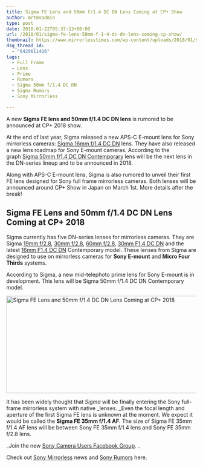 ```yaml
---
title: Sigma FE Lens and 50mm f/1.4 DC DN Lens Coming at CP+ Show
author: mrtmsadmin
type: post
date: 2018-01-22T05:37:13+00:00
url: /2018/01/sigma-fe-lens-50mm-f-1-4-dc-dn-lens-coming-cp-show/
thumbnail: https://www.mirrorlesstimes.com/wp-content/uploads/2018/01/sigma-fe-af-35mm-lens.jpg
dsq_thread_id:
  - "6429611416"
tags:
  - Full Frame
  - Lens
  - Prime
  - Rumors
  - Sigma 50mm f/1.4 DC DN
  - Sigma Rumors
  - Sony Mirrorless

---
```

A new **Sigma FE lens and 50mm f/1.4 DC DN lens** is rumored to be announced at CP+ 2018 show.

At the end of last year, Sigma released a new APS-C E-mount lens for Sony mirrorless cameras: [Sigma 16mm f/1.4 DC DN][1] lens. They have also released a new lens roadmap for Sony E-mount cameras. According to the graph [Sigma 50mm f/1.4 DC DN Contemporary][2] lens will be the next lens in the DN-series lineup and to be announced in 2018.

Along with APS-C E-mount lens, Sigma is also rumored to unveil their first FE lens designed for Sony full frame mirrorless cameras. Both lenses will be announced around CP+ Show in Japan on March 1st. More details after the break!<!--more-->

## Sigma FE Lens and 50mm f/1.4 DC DN Lens Coming at CP+ 2018

Sigma currently has five DN-series lenses for mirrorless cameras. They are Sigma <a href="http://rover.ebay.com/rover/1/711-53200-19255-0/1?icep_ff3=9&pub=5575061265&toolid=10001&campid=5337389939&customid=&icep_uq=sigma+19mm+dn&icep_sellerId=&icep_ex_kw=&icep_sortBy=12&icep_catId=&icep_minPrice=&icep_maxPrice=&ipn=psmain&icep_vectorid=229466&kwid=902099&mtid=824&kw=lg" target="_blank" rel="nofollow noopener">19mm f/2.8</a>, <a href="http://rover.ebay.com/rover/1/711-53200-19255-0/1?icep_ff3=9&pub=5575061265&toolid=10001&campid=5337389939&customid=&icep_uq=sigma+30mm+dn&icep_sellerId=&icep_ex_kw=&icep_sortBy=12&icep_catId=&icep_minPrice=&icep_maxPrice=&ipn=psmain&icep_vectorid=229466&kwid=902099&mtid=824&kw=lg" target="_blank" rel="nofollow noopener">30mm f/2.8</a>, <a href="http://rover.ebay.com/rover/1/711-53200-19255-0/1?icep_ff3=9&pub=5575061265&toolid=10001&campid=5337389939&customid=&icep_uq=sigma+60mm+dn&icep_sellerId=&icep_ex_kw=&icep_sortBy=12&icep_catId=&icep_minPrice=&icep_maxPrice=&ipn=psmain&icep_vectorid=229466&kwid=902099&mtid=824&kw=lg" target="_blank" rel="nofollow noopener">60mm f/2.8</a>, <a href="https://aax-us-east.amazon-adsystem.com/x/c/QouDaAePmZaG72AgHNuPWKwAAAFhHE7N7AEAAAFKASu5etY/https://assoc-redirect.amazon.com/g/r/http://www.amazon.com/gp/product/B01C3SCKI6/ref=as_at/?imprToken=j-RBBkmI0x-dVDEy4F2hdg&slotNum=0&ie=UTF8&linkCode=sl1&tag=daicamnew-20&linkId=1a84093990e5d1765b44c6d9393af970" target="_blank" rel="external nofollow noopener">30mm F1.4 DC DN</a> and the latest <a href="https://aax-us-east.amazon-adsystem.com/x/c/QouDaAePmZaG72AgHNuPWKwAAAFhHE7N7AEAAAFKASu5etY/https://assoc-redirect.amazon.com/g/r/http://amzn.to/2h1J7UN/ref=as_at?linkCode=w61&imprToken=j-RBBkmI0x-dVDEy4F2hdg&slotNum=1" target="_blank" rel="noopener">16mm F1.4 DC DN</a> Contemporary model. These lenses from Sigma are designed to use on mirrorless cameras for **Sony E-mount** and **Micro Four Thirds** systems.

According to Sigma, a new mid-telephoto prime lens for Sony E-mount is in development. This lens will be Sigma 50mm f/1.4 DC DN Contemporary model.

[<img class="aligncenter wp-image-1625 size-full" title="Sigma FE Lens and 50mm f/1.4 DC DN Lens Coming at CP+ 2018" src="https://i2.wp.com/www.mirrorlesstimes.com/wp-content/uploads/2018/01/sigma-fe-af-35mm-lens.jpg?resize=600%2C257&#038;ssl=1" alt="Sigma FE Lens and 50mm f/1.4 DC DN Lens Coming at CP+ 2018" width="600" height="257" srcset="https://i2.wp.com/www.mirrorlesstimes.com/wp-content/uploads/2018/01/sigma-fe-af-35mm-lens.jpg?w=1000&ssl=1 1000w, https://i2.wp.com/www.mirrorlesstimes.com/wp-content/uploads/2018/01/sigma-fe-af-35mm-lens.jpg?resize=470%2C201&ssl=1 470w, https://i2.wp.com/www.mirrorlesstimes.com/wp-content/uploads/2018/01/sigma-fe-af-35mm-lens.jpg?resize=768%2C329&ssl=1 768w, https://i2.wp.com/www.mirrorlesstimes.com/wp-content/uploads/2018/01/sigma-fe-af-35mm-lens.jpg?resize=970%2C415&ssl=1 970w" sizes="(max-width: 600px) 100vw, 600px" data-recalc-dims="1" />][3]

It has been widely thought that _Sigma_ will be finally entering the Sony full-frame mirrorless system with native _lenses. _Even the focal length and aperture of the first Sigma FE lens is unknown at the moment. We expect it would be called the **Sigma FE 35mm f/1.4 AF**. The size of Sigma FE 35mm f/1.4 AF lens will be between Sony FE 35mm f/1.4 lens and Sony FE 35mm f/2.8 lens.

_Join the new <a href="https://www.facebook.com/groups/1637646316495210/" target="_blank" rel="nofollow noopener noreferrer">Sony Camera Users Facebook Group</a>. _

Check out <a href="https://www.mirrorlesstimes.com/tags/sony-mirrorless/" target="_blank" rel="noopener">Sony Mirrorless</a> news and <a href="https://www.dailycameranews.com/tag/sony-rumors/" target="_blank" rel="noopener">Sony Rumors</a> here.

 [1]: https://www.mirrorlesstimes.com/tags/sigma-16mm-f-1-4-dc-dn/
 [2]: https://www.mirrorlesstimes.com/tags/sigma-50mm-f-1-4-dc-dn/
 [3]: https://i2.wp.com/www.mirrorlesstimes.com/wp-content/uploads/2018/01/sigma-fe-af-35mm-lens.jpg?ssl=1